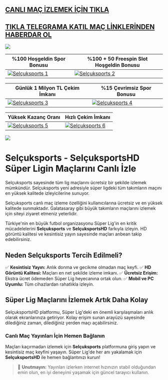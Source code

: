 ## <a href="https://shorten.is/nanotv">CANLI MAÇ İZLEMEK İÇİN TIKLA</a>

## <a href="https://t.me/betnanotv">TIKLA TELEGRAMA KATIL MAÇ LİNKLERİNDEN HABERDAR OL</a>

<a href="https://shorten.is/nano"><img src="https://s7.gifyu.com/images/SX5dx.gif"></a>

| %100 Hoşgeldin Spor Bonusu | %100 + 50 Freespin Slot Hoşgeldin Bonusu |
|----------|----------|
| [![Selçuksports 1](https://i.ibb.co/w6Ms0n3/0-spor-hosgeldin.jpg)](https://shorten.is/nano) | [![Selçuksports 2](https://i.ibb.co/SmhNkkF/ho-geldin-slot.jpg)](https://shorten.is/nano) |

| Günlük 1 Milyon TL Çekim İmkanı | %15 Çevrimsiz Spor Bonusu |
|----------|----------|
| [![Selçuksports 3](https://i.ibb.co/1sqbDKg/gates.jpg)](https://shorten.is/nano) | [![Selçuksports 4](https://i.ibb.co/Smxn3qW/gates-of-bn.jpg)](https://shorten.is/nano) |

| Yüksek Kazanç Oranı | Hızlı Çekim İmkanı |
|----------|----------|
| [![Selçuksports 5](https://i.ibb.co/jwxwCmC/sweet.jpg)](https://shorten.is/nano) | [![Selçuksports 6](https://i.ibb.co/SKbx3w4/Masalar-Canli-Casino-Mobil-Pop-Up.jpg)](https://shorten.is/nano) |

<a href="https://shorten.is/nano"><img src="https://s13.gifyu.com/images/SXln5.gif"></a>

# Selçuksports - SelçuksportsHD Süper Ligin Maçlarını Canlı İzle

Selçuksports sayesinde tüm lig maçlarını ücretsiz bir şekilde izlemek mümkündür. Selçuksports yeni adresiyle süper ligdeki tüm takımların maçını en yüksek kalitede izleyicilerine sunuyor.

Selçuksports canlı maç izleme özelliğini kullanıcılarına ücretsiz ve en yüksek kalitede sunmaktadır. Galatasaray gibi büyük takımların maçlarını izlemek için siteyi ziyaret etmeniz yeterlidir.

Türkiye'nin en büyük futbol organizasyonu Süper Lig'in en kritik mücadelelerini **Selçuksports** ve **SelçuksportsHD** farkıyla izleyin. HD görüntü kalitesi ve kesintisiz yayın sayesinde maçları anbean takip edebilirsiniz.

## Neden Selçuksports Tercih Edilmeli?
✅ **Kesintisiz Yayın:** Anlık donma ve gecikme olmadan maç keyfi.
✅ **HD Görüntü Kalitesi:** Maçları en net şekilde izleme imkanı.
✅ **Ücretsiz Erişim:** Ekstra ücret ödemeden Süper Lig heyecanına ortak olun.
✅ **Mobil ve PC Uyumlu:** Tüm cihazlardan rahatlıkla izleyin.

## Süper Lig Maçlarını İzlemek Artık Daha Kolay
SelçuksportsHD platformu, Süper Lig'deki en önemli karşılaşmaları anlık olarak ekranlarınıza getiriyor. Kolay erişim sunan arayüzü sayesinde dilediğiniz zaman, dilediğiniz yerden maçı açabilirsiniz.

### Canlı Maç Yayınları İçin Hemen Bağlanın
Maçları kaçırmadan izlemek için **Selçuksports** platformuna giriş yapın ve kesintisiz maç keyfini yaşayın. Süper Lig'de her anı yakalamak için **SelçuksportsHD** ile hemen bağlantınızı kurun!

> 📌 **Unutmayın:** Yayınları izlerken internet hızınızın stabil olduğundan emin olun, en iyi deneyimi yaşamak için güncel tarayıcı kullanın.
